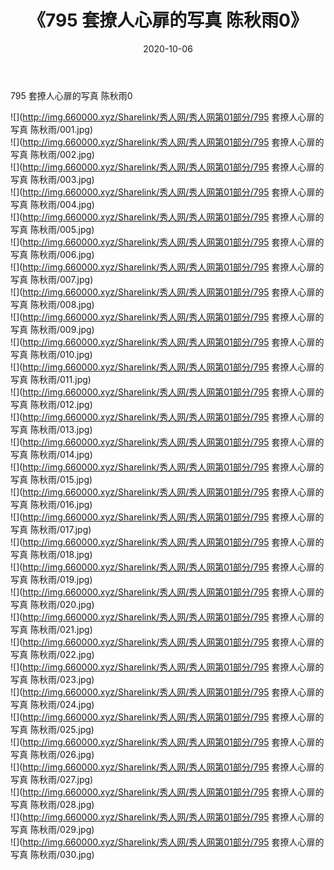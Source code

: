 ﻿---
layout: post
title:  《795 套撩人心扉的写真 陈秋雨0》
date:   2020-10-06
img: http://img.660000.xyz/Sharelink/秀人网/秀人网第01部分/795 套撩人心扉的写真 陈秋雨0/000.jpg
categories: [美女, 清纯, 唯美]
---

795 套撩人心扉的写真 陈秋雨0

  ![](http://img.660000.xyz/Sharelink/秀人网/秀人网第01部分/795 套撩人心扉的写真 陈秋雨/001.jpg) <br> ![](http://img.660000.xyz/Sharelink/秀人网/秀人网第01部分/795 套撩人心扉的写真 陈秋雨/002.jpg) <br> ![](http://img.660000.xyz/Sharelink/秀人网/秀人网第01部分/795 套撩人心扉的写真 陈秋雨/003.jpg) <br> ![](http://img.660000.xyz/Sharelink/秀人网/秀人网第01部分/795 套撩人心扉的写真 陈秋雨/004.jpg) <br> ![](http://img.660000.xyz/Sharelink/秀人网/秀人网第01部分/795 套撩人心扉的写真 陈秋雨/005.jpg) <br> ![](http://img.660000.xyz/Sharelink/秀人网/秀人网第01部分/795 套撩人心扉的写真 陈秋雨/006.jpg) <br> ![](http://img.660000.xyz/Sharelink/秀人网/秀人网第01部分/795 套撩人心扉的写真 陈秋雨/007.jpg) <br> ![](http://img.660000.xyz/Sharelink/秀人网/秀人网第01部分/795 套撩人心扉的写真 陈秋雨/008.jpg) <br> ![](http://img.660000.xyz/Sharelink/秀人网/秀人网第01部分/795 套撩人心扉的写真 陈秋雨/009.jpg) <br> ![](http://img.660000.xyz/Sharelink/秀人网/秀人网第01部分/795 套撩人心扉的写真 陈秋雨/010.jpg) <br> ![](http://img.660000.xyz/Sharelink/秀人网/秀人网第01部分/795 套撩人心扉的写真 陈秋雨/011.jpg) <br> ![](http://img.660000.xyz/Sharelink/秀人网/秀人网第01部分/795 套撩人心扉的写真 陈秋雨/012.jpg) <br> ![](http://img.660000.xyz/Sharelink/秀人网/秀人网第01部分/795 套撩人心扉的写真 陈秋雨/013.jpg) <br> ![](http://img.660000.xyz/Sharelink/秀人网/秀人网第01部分/795 套撩人心扉的写真 陈秋雨/014.jpg) <br> ![](http://img.660000.xyz/Sharelink/秀人网/秀人网第01部分/795 套撩人心扉的写真 陈秋雨/015.jpg) <br> ![](http://img.660000.xyz/Sharelink/秀人网/秀人网第01部分/795 套撩人心扉的写真 陈秋雨/016.jpg) <br> ![](http://img.660000.xyz/Sharelink/秀人网/秀人网第01部分/795 套撩人心扉的写真 陈秋雨/017.jpg) <br> ![](http://img.660000.xyz/Sharelink/秀人网/秀人网第01部分/795 套撩人心扉的写真 陈秋雨/018.jpg) <br> ![](http://img.660000.xyz/Sharelink/秀人网/秀人网第01部分/795 套撩人心扉的写真 陈秋雨/019.jpg) <br> ![](http://img.660000.xyz/Sharelink/秀人网/秀人网第01部分/795 套撩人心扉的写真 陈秋雨/020.jpg) <br> ![](http://img.660000.xyz/Sharelink/秀人网/秀人网第01部分/795 套撩人心扉的写真 陈秋雨/021.jpg) <br> ![](http://img.660000.xyz/Sharelink/秀人网/秀人网第01部分/795 套撩人心扉的写真 陈秋雨/022.jpg) <br> ![](http://img.660000.xyz/Sharelink/秀人网/秀人网第01部分/795 套撩人心扉的写真 陈秋雨/023.jpg) <br> ![](http://img.660000.xyz/Sharelink/秀人网/秀人网第01部分/795 套撩人心扉的写真 陈秋雨/024.jpg) <br> ![](http://img.660000.xyz/Sharelink/秀人网/秀人网第01部分/795 套撩人心扉的写真 陈秋雨/025.jpg) <br> ![](http://img.660000.xyz/Sharelink/秀人网/秀人网第01部分/795 套撩人心扉的写真 陈秋雨/026.jpg) <br> ![](http://img.660000.xyz/Sharelink/秀人网/秀人网第01部分/795 套撩人心扉的写真 陈秋雨/027.jpg) <br> ![](http://img.660000.xyz/Sharelink/秀人网/秀人网第01部分/795 套撩人心扉的写真 陈秋雨/028.jpg) <br> ![](http://img.660000.xyz/Sharelink/秀人网/秀人网第01部分/795 套撩人心扉的写真 陈秋雨/029.jpg) <br> ![](http://img.660000.xyz/Sharelink/秀人网/秀人网第01部分/795 套撩人心扉的写真 陈秋雨/030.jpg) <br>